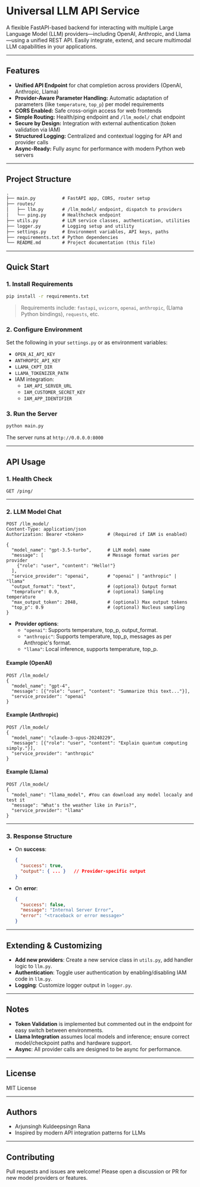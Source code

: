 # Universal LLM API Service

A flexible FastAPI-based backend for interacting with multiple Large Language Model (LLM) providers—including OpenAI, Anthropic, and Llama—using a unified REST API. Easily integrate, extend, and secure multimodal LLM capabilities in your applications.

---

## Features

- **Unified API Endpoint** for chat completion across providers (OpenAI, Anthropic, Llama)
- **Provider-Aware Parameter Handling:** Automatic adaptation of parameters (like `temperature`, `top_p`) per model requirements
- **CORS Enabled:** Safe cross-origin access for web frontends
- **Simple Routing:** Health/ping endpoint and `/llm_model/` chat endpoint
- **Secure by Design:** Integration with external authentication (token validation via IAM)
- **Structured Logging:** Centralized and contextual logging for API and provider calls
- **Async-Ready:** Fully async for performance with modern Python web servers

---

## Project Structure

```txt
.
├── main.py          # FastAPI app, CORS, router setup
├── routes/
│   ├── llm.py       # /llm_model/ endpoint, dispatch to providers
│   └── ping.py      # Healthcheck endpoint
├── utils.py         # LLM service classes, authentication, utilities
├── logger.py        # Logging setup and utility
├── settings.py      # Environment variables, API keys, paths
├── requirements.txt # Python dependencies
└── README.md        # Project documentation (this file)
```

---

## Quick Start

### 1. Install Requirements

```bash
pip install -r requirements.txt
```

> Requirements include: `fastapi`, `uvicorn`, `openai`, `anthropic`, (Llama Python bindings), `requests`, etc.

### 2. Configure Environment

Set the following in your `settings.py` or as environment variables:

- `OPEN_AI_API_KEY`
- `ANTHROPIC_API_KEY`
- `LLAMA_CKPT_DIR`
- `LLAMA_TOKENIZER_PATH`
- IAM integration:
  - `IAM_API_SERVER_URL`
  - `IAM_CUSTOMER_SECRET_KEY`
  - `IAM_APP_IDENTIFIER`

### 3. Run the Server

```bash
python main.py
```

The server runs at `http://0.0.0.0:8000`

---

## API Usage

### 1. Health Check

```http
GET /ping/
```

---

### 2. LLM Model Chat

```http
POST /llm_model/
Content-Type: application/json
Authorization: Bearer <token>         # (Required if IAM is enabled)

{
  "model_name": "gpt-3.5-turbo",      # LLM model name
  "message": [                        # Message format varies per provider
    {"role": "user", "content": "Hello!"}
  ],
  "service_provider": "openai",       # "openai" | "anthropic" | "llama"
  "output_format": "text",            # (optional) Output format
  "temprature": 0.9,                  # (optional) Sampling temperature
  "max_output_token": 2048,           # (optional) Max output tokens
  "top_p": 0.9                        # (optional) Nucleus sampling
}
```

- **Provider options**:  
  - `"openai"`: Supports temperature, top_p, output_format.
  - `"anthropic"`: Supports temperature, top_p, messages as per Anthropic's format.
  - `"llama"`: Local inference, supports temperature, top_p.

#### Example (OpenAI)

```http
POST /llm_model/
{
  "model_name": "gpt-4",
  "message": [{"role": "user", "content": "Summarize this text..."}],
  "service_provider": "openai"
}
```

#### Example (Anthropic)

```http
POST /llm_model/
{
  "model_name": "claude-3-opus-20240229",
  "message": [{"role": "user", "content": "Explain quantum computing simply."}],
  "service_provider": "anthropic"
}
```

#### Example (Llama)

```http
POST /llm_model/
{
  "model_name": "llama_model", #You can download any model locaaly and test it
  "message": "What's the weather like in Paris?",
  "service_provider": "llama"
}
```

---

### 3. Response Structure

- On **success**:
  ```json
  {
    "success": true,
    "output": { ... }   // Provider-specific output
  }
  ```
- On **error**:
  ```json
  {
    "success": false,
    "message": "Internal Server Error",
    "error": "<traceback or error message>"
  }
  ```

---

## Extending & Customizing

- **Add new providers**: Create a new service class in `utils.py`, add handler logic to `llm.py`.
- **Authentication**: Toggle user authentication by enabling/disabling IAM code in `llm.py`.
- **Logging**: Customize logger output in `logger.py`.

---

## Notes

- **Token Validation** is implemented but commented out in the endpoint for easy switch between environments.
- **Llama Integration** assumes local models and inference; ensure correct model/checkpoint paths and hardware support.
- **Async**: All provider calls are designed to be async for performance.

---

## License

MIT License

---

## Authors

- Arjunsingh Kuldeepsingn Rana
- Inspired by modern API integration patterns for LLMs

---

## Contributing

Pull requests and issues are welcome! Please open a discussion or PR for new model providers or features.
